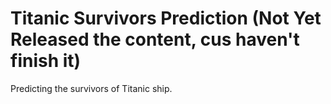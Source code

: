 # Titanic Survivors Prediction (Not Yet Released the content, cus haven't finish it)
Predicting the survivors of Titanic ship.
